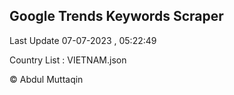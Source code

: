 

## Google Trends Keywords Scraper 
 
Last Update 07-07-2023 , 05:22:49

Country List :
VIETNAM.json



© Abdul Muttaqin 
